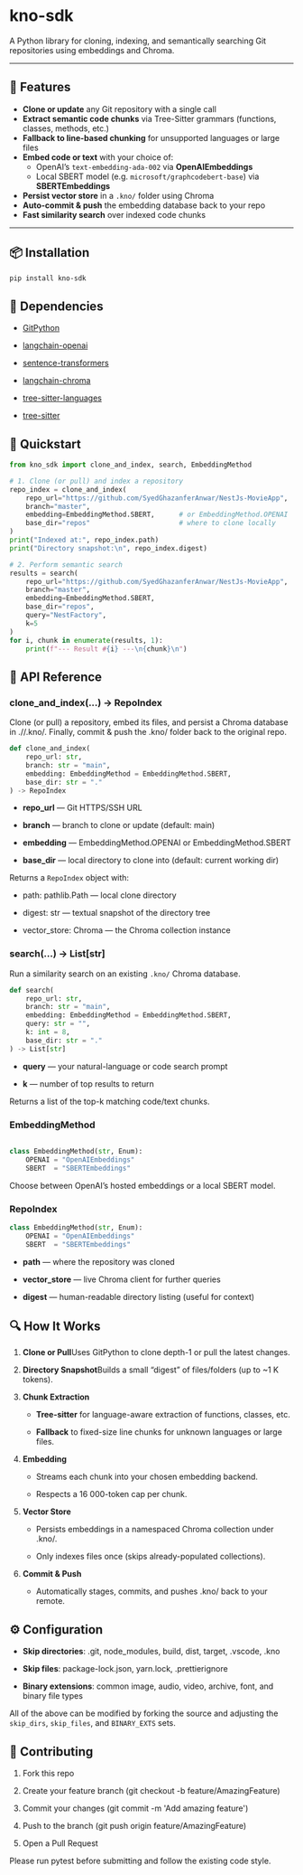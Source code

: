 # kno-sdk

A Python library for cloning, indexing, and semantically searching Git repositories using embeddings and Chroma.

---

## 🚀 Features

- **Clone or update** any Git repository with a single call  
- **Extract semantic code chunks** via Tree-Sitter grammars (functions, classes, methods, etc.)  
- **Fallback to line-based chunking** for unsupported languages or large files  
- **Embed code or text** with your choice of:
  - OpenAI’s `text-embedding-ada-002` via **OpenAIEmbeddings**  
  - Local SBERT model (e.g. `microsoft/graphcodebert-base`) via **SBERTEmbeddings**  
- **Persist vector store** in a `.kno/` folder using Chroma  
- **Auto-commit & push** the embedding database back to your repo  
- **Fast similarity search** over indexed code chunks  

---

## 📦 Installation

```bash
pip install kno-sdk
```
🔧 Dependencies
---------------

*   [GitPython](https://pypi.org/project/GitPython/)
    
*   [langchain-openai](https://pypi.org/project/langchain-openai/)
    
*   [sentence-transformers](https://pypi.org/project/sentence-transformers/)
    
*   [langchain-chroma](https://pypi.org/project/langchain-chroma/)
    
*   [tree-sitter-languages](https://pypi.org/project/tree-sitter-languages/)
    
*   [tree-sitter](https://pypi.org/project/tree-sitter/)
    

🏁 Quickstart
-------------

```python
from kno_sdk import clone_and_index, search, EmbeddingMethod

# 1. Clone (or pull) and index a repository
repo_index = clone_and_index(
    repo_url="https://github.com/SyedGhazanferAnwar/NestJs-MovieApp",
    branch="master",
    embedding=EmbeddingMethod.SBERT,      # or EmbeddingMethod.OPENAI
    base_dir="repos"                      # where to clone locally
)
print("Indexed at:", repo_index.path)
print("Directory snapshot:\n", repo_index.digest)

# 2. Perform semantic search
results = search(
    repo_url="https://github.com/SyedGhazanferAnwar/NestJs-MovieApp",
    branch="master",
    embedding=EmbeddingMethod.SBERT,
    base_dir="repos",
    query="NestFactory",
    k=5
)
for i, chunk in enumerate(results, 1):
    print(f"--- Result #{i} ---\n{chunk}\n")
```


📖 API Reference
----------------

### clone\_and\_index(...) → RepoIndex

Clone (or pull) a repository, embed its files, and persist a Chroma database in .//.kno/. Finally, commit & push the .kno/ folder back to the original repo.

```python
def clone_and_index(
    repo_url: str,
    branch: str = "main",
    embedding: EmbeddingMethod = EmbeddingMethod.SBERT,
    base_dir: str = "."
) -> RepoIndex
```

*   **repo\_url** — Git HTTPS/SSH URL
    
*   **branch** — branch to clone or update (default: main)
    
*   **embedding** — EmbeddingMethod.OPENAI or EmbeddingMethod.SBERT
    
*   **base\_dir** — local directory to clone into (default: current working dir)
    

Returns a `RepoIndex` object with:

*   path: pathlib.Path — local clone directory
    
*   digest: str — textual snapshot of the directory tree
    
*   vector\_store: Chroma — the Chroma collection instance
    

### search(...) → List[str]

Run a similarity search on an existing `.kno/` Chroma database.

```python
def search(
    repo_url: str,
    branch: str = "main",
    embedding: EmbeddingMethod = EmbeddingMethod.SBERT,
    query: str = "",
    k: int = 8,
    base_dir: str = "."
) -> List[str]
```

*   **query** — your natural-language or code search prompt
    
*   **k** — number of top results to return
    

Returns a list of the top-k matching code/text chunks.

### EmbeddingMethod

```python

class EmbeddingMethod(str, Enum):
    OPENAI = "OpenAIEmbeddings"
    SBERT  = "SBERTEmbeddings"
```

Choose between OpenAI’s hosted embeddings or a local SBERT model.

### RepoIndex

```python
class EmbeddingMethod(str, Enum):
    OPENAI = "OpenAIEmbeddings"
    SBERT  = "SBERTEmbeddings"
```

*   **path** — where the repository was cloned
    
*   **vector\_store** — live Chroma client for further queries
    
*   **digest** — human-readable directory listing (useful for context)
    

🔍 How It Works
---------------

1.  **Clone or Pull**Uses GitPython to clone depth-1 or pull the latest changes.
    
2.  **Directory Snapshot**Builds a small “digest” of files/folders (up to ~1 K tokens).
    
3.  **Chunk Extraction**
    
    *   **Tree-sitter** for language-aware extraction of functions, classes, etc.
        
    *   **Fallback** to fixed-size line chunks for unknown languages or large files.
        
4.  **Embedding**
    
    *   Streams each chunk into your chosen embedding backend.
        
    *   Respects a 16 000-token cap per chunk.
        
5.  **Vector Store**
    
    *   Persists embeddings in a namespaced Chroma collection under .kno/.
        
    *   Only indexes files once (skips already-populated collections).
        
6.  **Commit & Push**
    
    *   Automatically stages, commits, and pushes .kno/ back to your remote.
        

⚙️ Configuration
----------------

*   **Skip directories**: .git, node\_modules, build, dist, target, .vscode, .kno
    
*   **Skip files**: package-lock.json, yarn.lock, .prettierignore
    
*   **Binary extensions**: common image, audio, video, archive, font, and binary file types
    

All of the above can be modified by forking the source and adjusting the `skip_dirs`, `skip_files`, and `BINARY_EXTS` sets.

🤝 Contributing
---------------

1.  Fork this repo
    
2.  Create your feature branch (git checkout -b feature/AmazingFeature)
    
3.  Commit your changes (git commit -m 'Add amazing feature')
    
4.  Push to the branch (git push origin feature/AmazingFeature)
    
5.  Open a Pull Request
    

Please run pytest before submitting and follow the existing code style.